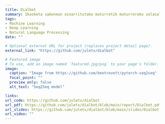 ```yaml
---
title: Dialbot
summary: Ikasketa sakonean oinarritutako muturretik muturrerako solasaldi sistema.
tags:
- Machine Learning
- Deep Learning
- Natural Language Processing
date: ""

# Optional external URL for project (replaces project detail page).
external_link: "https://github.com/juletx/dialbot"

# Featured image
# To use, add an image named `featured.jpg/png` to your page's folder. 
image:
  caption: "Image from https://github.com/bentrevett/pytorch-seq2seq"
  focal_point: ""
  preview_only: false
  alt_text: "Seq2Seq model"

links:
url_code: https://github.com/juletx/dialbot
url_pdf: https://github.com/juletx/dialbot/blob/main/report/Dialbot.pdf
url_slides: https://github.com/juletx/dialbot/blob/main/slides/Dialbot.pdf
url_video: ""
---
```

